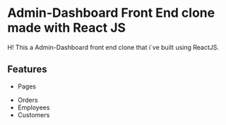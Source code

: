 # Admin-Dashboard Front End clone made with React JS
H! This a Admin-Dashboard front end clone that i´ve built using ReactJS.  

## Features
- Pages
* Orders
* Employees
* Customers
